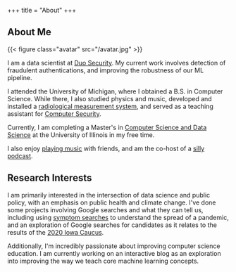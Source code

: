 +++
title = "About"
+++

## About Me

{{< figure class="avatar" src="/avatar.jpg" >}}

I am a data scientist at [Duo Security](https://www.duo.com). My current work involves detection of fraudulent authentications, and improving the robustness of our ML pipeline.  


I attended the University of Michigan, where I obtained a B.S. in Computer Science. While there, I also studied physics and music, developed and installed a [radiological measurement system](https://journals.lww.com/health-physics/Abstract/2018/11000/A_Radiation_Weather_Station__Development_of_a.6.aspx), and served as a teaching assistant for [Computer Security](https://eecs388.org/).

Currently, I am completing a Master's in [Computer Science and Data Science](https://cs.illinois.edu/academics/graduate/professional-mcs/online-master-computer-science-data-science) at the University of Illinois in my free time.

I also enjoy [playing music](https://www.youtube.com/channel/UCwhAvFy_hMjUUNhxsuxgilg) with friends, and am the co-host of a [silly podcast](https://twitter.com/theunholypod).

## Research Interests

I am primarily interested in the intersection of data science and public policy, with an emphasis on public health and climate change. I've done some projects involving Google searches and what they can tell us, including using [symptom searches](https://lynchre.github.io/covid_trends/) to understand the spread of a pandemic, and an exploration of Google searches for candidates as it relates to the results of the [2020 Iowa Caucus](https://public.tableau.com/profile/becca.lynch#!/vizhome/IowaCaucus_15926860334120/Dashboard1).

Additionally, I'm incredibly passionate about improving computer science education. I am currently working on an interactive blog as an exploration into improving the way we teach core machine learning concepts.
